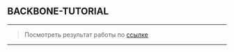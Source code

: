 ## BACKBONE-TUTORIAL
---
> Посмотреть результат работы по <a href="http://htmlpreview.github.io/?https://github.com/rishatsharafiev/backbone-tutotial/blob/master/index.html" target="_blank">ссылке</a>

---